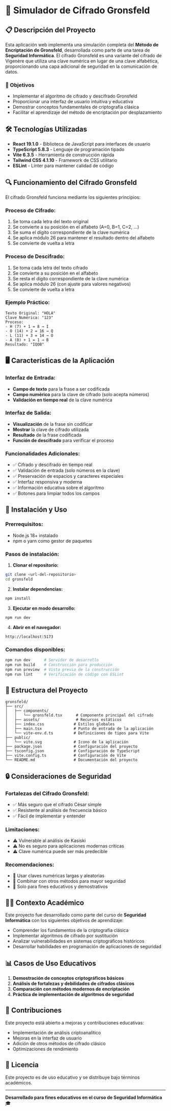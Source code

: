 # 🔐 Simulador de Cifrado Gronsfeld

## 📋 Descripción del Proyecto

Esta aplicación web implementa una simulación completa del **Método de Encriptación de Gronsfeld**, desarrollada como parte de una tarea de **Seguridad Informática**. El cifrado Gronsfeld es una variante del cifrado de Vigenère que utiliza una clave numérica en lugar de una clave alfabética, proporcionando una capa adicional de seguridad en la comunicación de datos.

### 🎯 Objetivos

- Implementar el algoritmo de cifrado y descifrado Gronsfeld
- Proporcionar una interfaz de usuario intuitiva y educativa
- Demostrar conceptos fundamentales de criptografía clásica
- Facilitar el aprendizaje del método de encriptación por desplazamiento

## 🛠️ Tecnologías Utilizadas

- **React 19.1.0** - Biblioteca de JavaScript para interfaces de usuario
- **TypeScript 5.8.3** - Lenguaje de programación tipado
- **Vite 6.3.5** - Herramienta de construcción rápida
- **Tailwind CSS 4.1.10** - Framework de CSS utilitario
- **ESLint** - Linter para mantener calidad de código

## 🔍 Funcionamiento del Cifrado Gronsfeld

El cifrado Gronsfeld funciona mediante los siguientes principios:

### Proceso de Cifrado:

1. Se toma cada letra del texto original
2. Se convierte a su posición en el alfabeto (A=0, B=1, C=2, ...)
3. Se suma el dígito correspondiente de la clave numérica
4. Se aplica módulo 26 para mantener el resultado dentro del alfabeto
5. Se convierte de vuelta a letra

### Proceso de Descifrado:

1. Se toma cada letra del texto cifrado
2. Se convierte a su posición en el alfabeto
3. Se resta el dígito correspondiente de la clave numérica
4. Se aplica módulo 26 (con ajuste para valores negativos)
5. Se convierte de vuelta a letra

### Ejemplo Práctico:

```
Texto Original: "HOLA"
Clave Numérica: "123"
Proceso:
- H (7) + 1 = 8 → I
- O (14) + 2 = 16 → Q
- L (11) + 3 = 14 → O
- A (0) + 1 = 1 → B
Resultado: "IQOB"
```

## 🖥️ Características de la Aplicación

### Interfaz de Entrada:

- **Campo de texto** para la frase a ser codificada
- **Campo numérico** para la clave de cifrado (solo acepta números)
- **Validación en tiempo real** de la clave numérica

### Interfaz de Salida:

- **Visualización** de la frase sin codificar
- **Mostrar** la clave de cifrado utilizada
- **Resultado** de la frase codificada
- **Función de descifrado** para verificar el proceso

### Funcionalidades Adicionales:

- ✅ Cifrado y descifrado en tiempo real
- ✅ Validación de entrada (solo números en la clave)
- ✅ Preservación de espacios y caracteres especiales
- ✅ Interfaz responsiva y moderna
- ✅ Información educativa sobre el algoritmo
- ✅ Botones para limpiar todos los campos

## 🚀 Instalación y Uso

### Prerrequisitos:

- Node.js 18+ instalado
- npm o yarn como gestor de paquetes

### Pasos de instalación:

1. **Clonar el repositorio:**

```bash
git clone <url-del-repositorio>
cd gronsfeld
```

2. **Instalar dependencias:**

```bash
npm install
```

3. **Ejecutar en modo desarrollo:**

```bash
npm run dev
```

4. **Abrir en el navegador:**

```
http://localhost:5173
```

### Comandos disponibles:

```bash
npm run dev      # Servidor de desarrollo
npm run build    # Construcción para producción
npm run preview  # Vista previa de la construcción
npm run lint     # Verificación de código con ESLint
```

## 📁 Estructura del Proyecto

```
gronsfeld/
├── src/
│   ├── components/
│   │   └── gronsfeld.tsx      # Componente principal del cifrado
│   ├── assets/                # Recursos estáticos
│   ├── index.css             # Estilos globales
│   ├── main.tsx              # Punto de entrada de la aplicación
│   └── vite-env.d.ts         # Definiciones de tipos para Vite
├── public/
│   └── vite.svg              # Icono de la aplicación
├── package.json              # Configuración del proyecto
├── tsconfig.json             # Configuración de TypeScript
├── vite.config.ts            # Configuración de Vite
└── README.md                 # Documentación del proyecto
```

## 🔒 Consideraciones de Seguridad

### Fortalezas del Cifrado Gronsfeld:

- ✅ Más seguro que el cifrado César simple
- ✅ Resistente al análisis de frecuencia básico
- ✅ Fácil de implementar y entender

### Limitaciones:

- ⚠️ Vulnerable al análisis de Kasiski
- ⚠️ No es seguro para aplicaciones modernas críticas
- ⚠️ Clave numérica puede ser más predecible

### Recomendaciones:

- 📝 Usar claves numéricas largas y aleatorias
- 📝 Combinar con otros métodos para mayor seguridad
- 📝 Solo para fines educativos y demostrativos

## 👨‍🎓 Contexto Académico

Este proyecto fue desarrollado como parte del curso de **Seguridad Informática** con los siguientes objetivos de aprendizaje:

- Comprender los fundamentos de la criptografía clásica
- Implementar algoritmos de cifrado por sustitución
- Analizar vulnerabilidades en sistemas criptográficos históricos
- Desarrollar habilidades en programación de aplicaciones de seguridad

## 📊 Casos de Uso Educativos

1. **Demostración de conceptos criptográficos básicos**
2. **Análisis de fortalezas y debilidades de cifrados clásicos**
3. **Comparación con métodos modernos de encriptación**
4. **Práctica de implementación de algoritmos de seguridad**

## 🤝 Contribuciones

Este proyecto está abierto a mejoras y contribuciones educativas:

- Implementación de análisis criptoanalítico
- Mejoras en la interfaz de usuario
- Adición de otros métodos de cifrado clásico
- Optimizaciones de rendimiento

## 📄 Licencia

Este proyecto es de uso educativo y se distribuye bajo términos académicos.

---

**Desarrollado para fines educativos en el curso de Seguridad Informática** 🎓
